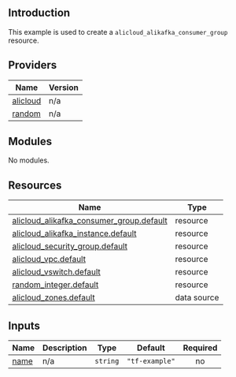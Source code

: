 <!-- BEGIN_TF_DOCS -->
## Introduction

This example is used to create a `alicloud_alikafka_consumer_group` resource.

## Providers

| Name | Version |
|------|---------|
| <a name="provider_alicloud"></a> [alicloud](#provider\_alicloud) | n/a |
| <a name="provider_random"></a> [random](#provider\_random) | n/a |

## Modules

No modules.

## Resources

| Name | Type |
|------|------|
| [alicloud_alikafka_consumer_group.default](https://registry.terraform.io/providers/aliyun/alicloud/latest/docs/resources/alikafka_consumer_group) | resource |
| [alicloud_alikafka_instance.default](https://registry.terraform.io/providers/aliyun/alicloud/latest/docs/resources/alikafka_instance) | resource |
| [alicloud_security_group.default](https://registry.terraform.io/providers/aliyun/alicloud/latest/docs/resources/security_group) | resource |
| [alicloud_vpc.default](https://registry.terraform.io/providers/aliyun/alicloud/latest/docs/resources/vpc) | resource |
| [alicloud_vswitch.default](https://registry.terraform.io/providers/aliyun/alicloud/latest/docs/resources/vswitch) | resource |
| [random_integer.default](https://registry.terraform.io/providers/hashicorp/random/latest/docs/resources/integer) | resource |
| [alicloud_zones.default](https://registry.terraform.io/providers/aliyun/alicloud/latest/docs/data-sources/zones) | data source |

## Inputs

| Name | Description | Type | Default | Required |
|------|-------------|------|---------|:--------:|
| <a name="input_name"></a> [name](#input\_name) | n/a | `string` | `"tf-example"` | no |
<!-- END_TF_DOCS -->    